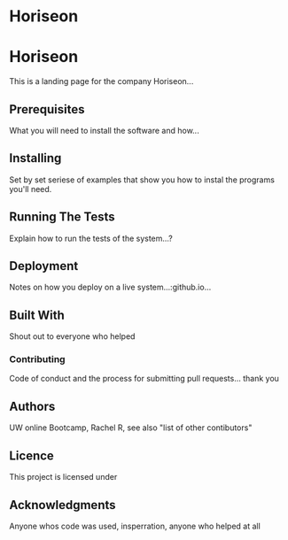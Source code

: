 # Horiseon

# Horiseon 

This is a landing page for the company Horiseon...

## Prerequisites 

What you will need to install the software and how...

## Installing 

Set by set seriese of examples that show you how to instal the programs you'll need.

## Running The Tests 

Explain how to run the tests of the system...?

## Deployment 

Notes on how you deploy on a live system...:github.io...

## Built With 

Shout out to everyone who helped 

### Contributing 

Code of conduct and the process for submitting pull requests... thank you

## Authors 

UW online Bootcamp, Rachel R, see also "list of other contibutors"

## Licence 

This project is licensed under

## Acknowledgments 

Anyone whos code was used, insperration, anyone who helped at all